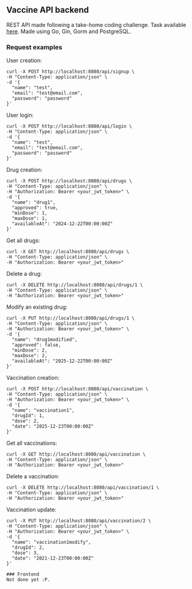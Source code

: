## Vaccine API backend
REST API made following a take-home coding challenge. Task available [here](https://github.com/ignaciomercado4/vaccine-api/blob/master/TASK.md). Made using Go, Gin, Gorm and PostgreSQL.

### Request examples
User creation:
```
curl -X POST http://localhost:8080/api/signup \
-H "Content-Type: application/json" \
-d '{
  "name": "test",
  "email": "test@email.com",
  "password": "password"
}'
```

User login:
```
curl -X POST http://localhost:8080/api/login \
-H "Content-Type: application/json" \
-d '{
  "name": "test",
  "email": "test@email.com",
  "password": "password"
}'

```

Drug creation:
```
curl -X POST http://localhost:8080/api/drugs \
-H "Content-Type: application/json" \
-H "Authorization: Bearer <your_jwt_token>" \
-d '{
  "name": "drug1",
  "approved": true,
  "minDose": 1,
  "maxDose": 1,
  "availableAt": "2024-12-22T00:00:00Z"
}'
```

Get all drugs:
```
curl -X GET http://localhost:8080/api/drugs \
-H "Content-Type: application/json" \
-H "Authorization: Bearer <your_jwt_token>"
```

Delete a drug:
```
curl -X DELETE http://localhost:8080/api/drugs/1 \
-H "Content-Type: application/json" \
-H "Authorization: Bearer <your_jwt_token>"
```

Modify an existing drug:
```
curl -X PUT http://localhost:8080/api/drugs/1 \
-H "Content-Type: application/json" \
-H "Authorization: Bearer <your_jwt_token>" \
-d '{
  "name": "drug1modified",
  "approved": false,
  "minDose": 2,
  "maxDose": 2,
  "availableAt": "2025-12-22T00:00:00Z"
}'
```

Vaccination creation:
```
curl -X POST http://localhost:8080/api/vaccination \
-H "Content-Type: application/json" \
-H "Authorization: Bearer <your_jwt_token>" \
-d '{
  "name": "vaccination1",
  "drugId": 1,
  "dose": 2,
  "date": "2025-12-23T00:00:00Z"
}'
```

Get all vaccinations:
```
curl -X GET http://localhost:8080/api/vaccination \
-H "Content-Type: application/json" \
-H "Authorization: Bearer <your_jwt_token>"
```

Delete a vaccination:
```
curl -X DELETE http://localhost:8080/api/vaccination/1 \
-H "Content-Type: application/json" \
-H "Authorization: Bearer <your_jwt_token>"
```

Vaccination update:
```
curl -X PUT http://localhost:8080/api/vaccination/2 \
-H "Content-Type: application/json" \
-H "Authorization: Bearer <your_jwt_token>" \
-d '{
  "name": "vaccination1modify",
  "drugId": 2,
  "dose": 3,
  "date": "2021-12-23T00:00:00Z"
}'

### Frontend
Not done yet :P.
